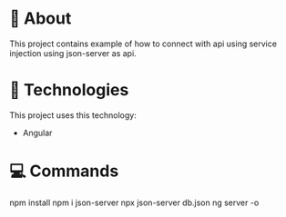 # 📄 About
This project contains example of how to connect with api using service injection using json-server as api.

# 🚀 Technologies
This project uses this technology:
 - Angular

# 💻 Commands
  npm install
  npm i json-server
  npx json-server db.json
  ng server -o
